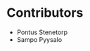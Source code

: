 # Contributors #

* Pontus Stenetorp  <pontus stenetorp se>
* Sampo Pyysalo     <sampo pyysalo gmail com>

